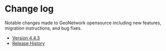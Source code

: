 # Change log

Notable changes made to GeoNetwork opensource including new features, migration instructions, and bug fixes.

-   [Version 4.4.3](version-4.4.3.md)
-   [Release History](history/index.md)
